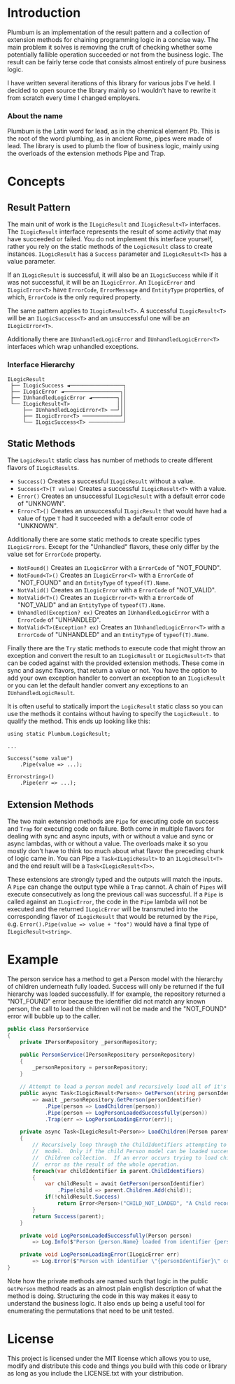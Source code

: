 # Introduction
Plumbum is an implementation of the result pattern and a collection of extension methods for chaining programming logic in a concise way.  The main problem it solves is removing the cruft of checking whether some potentially fallible operation succeeded or not from the business logic.  The result can be fairly terse code that consists almost entirely of pure business logic.

I have written several iterations of this library for various jobs I've held.  I decided to open source the library mainly so I wouldn't have to rewrite it from scratch every time I changed employers.

### About the name
Plumbum is the Latin word for lead, as in the chemical element Pb.  This is the root of the word plumbing, as in ancient Rome, pipes were made of lead.  The library is used to plumb the flow of business logic, mainly using the overloads of the extension methods Pipe and Trap.

# Concepts

## Result Pattern
The main unit of work is the `ILogicResult` and `ILogicResult<T>` interfaces.  The `ILogicResult` interface represents the result of some activity that may have succeeded or failed. You do not implement this interface yourself, rather you rely on the static methods of the `LogicResult` class to create instances.  `ILogicResult` has a `Success` parameter and `ILogicResult<T>` has a value parameter.

If an `ILogicResult` is successful, it will also be an `ILogicSuccess` while if it was not successful, it will be an `ILogicError`.  An `ILogicError` and `ILogicError<T>` have `ErrorCode`, `ErrorMessage` and `EntityType` properties, of which, `ErrorCode` is the only required property.

The same pattern applies to `ILogicResult<T>`.  A successful `ILogicResult<T>` will be an `ILogicSuccess<T>` and an unsuccessful one will be an `ILogicError<T>`.

Additionally there are `IUnhandledLogicError` and `IUnhandledLogicError<T>` interfaces which wrap unhandled exceptions.

### Interface Hierarchy
```
ILogicResult
 ├── ILogicSuccess ◄─────────────────┐
 ├── ILogicError ◄──────────────────┐│
 ├── IUnhandledLogicError ◄────────┐││
 └── ILogicResult<T>               │││
     ├── IUnhandledLogicError<T> ──┘││
     ├── ILogicError<T> ────────────┘│
     └── ILogicSuccess<T> ───────────┘
```

## Static Methods
The `LogicResult` static class has number of methods to create different flavors of `ILogicResult`s.
* `Success()` Creates a successful `ILogicResult` without a value.
* `Success<T>(T value)` Creates a successful `ILogicResult<T>` with a value.
* `Error()` Creates an unsuccessful `ILogicResult` with a default error code of "UNKNOWN".
* `Error<T>()` Creates an unsuccessful `ILogicResult` that would have had a value of type `T` had it succeeded with a default error code of "UNKNOWN".

Additionally there are some static methods to create specific types `ILogicErrors`.  Except for the "Unhandled" flavors, these only differ by the value set for `ErrorCode` property.
* `NotFound()` Creates an `ILogicError` with a `ErrorCode` of "NOT_FOUND".
* `NotFound<T>()` Creates an `ILogicError<T>` with a `ErrorCode` of "NOT_FOUND" and an `EntityType` of `typeof(T).Name`.
* `NotValid()` Creates an `ILogicError` with a `ErrorCode` of "NOT_VALID".
* `NotValid<T>()` Creates an `ILogicError<T>` with a `ErrorCode` of "NOT_VALID" and an `EntityType` of `typeof(T).Name`.
* `Unhandled(Exception? ex)` Creates an `IUnhandledLogicError` with a `ErrorCode` of "UNHANDLED".
* `NotValid<T>(Exception? ex)` Creates an `IUnhandledLogicError<T>` with a `ErrorCode` of "UNHANDLED" and an `EntityType` of `typeof(T).Name`.

Finally there are the `Try` static methods to execute code that might throw an exception and convert the result to an `ILogicResult` or `ILogicResult<T>` that can be coded against with the provided extension methods.  These come in sync and async flavors, that return a value or not.  You have the option to add your own exception handler to convert an exception to an `ILogicResult` or you can let the default handler convert any exceptions to an `IUnhandledLogicResult`.

It is often useful to statically import the `LogicResult` static class so you can use the methods it contains without having to specify the `LogicResult.` to qualify the method.  This ends up looking like this:

```
using static Plumbum.LogicResult;

...

Success("some value")
    .Pipe(value => ...);

Error<string>()
    .Pipe(err => ...);
```

## Extension Methods
The two main extension methods are `Pipe` for executing code on success and `Trap` for executing code on failure.  Both come in multiple flavors for dealing with sync and async inputs, with or without a value and sync or async lambdas, with or without a value.  The overloads make it so you mostly don't have to think too much about what flavor the preceding chunk of logic came in.  You can Pipe a `Task<ILogicResult>` to an `ILogicResult<T>` and the end result will be a `Task<ILogicResult<T>>`.  

These extensions are strongly typed and the outputs will match the inputs.  A `Pipe` can change the output type while a `Trap` cannot.  A chain of `Pipes` will execute consecutively as long the previous call was successful.  If a `Pipe` is called against an `ILogicError`, the code in the `Pipe` lambda will not be executed and the returned `ILogicError` will be transmuted into the corresponding flavor of `ILogicResult` that would be returned by the `Pipe`, e.g.  `Error().Pipe(value => value + "foo")` would have a final type of `ILogicResult<string>`.

# Example
The person service has a method to get a Person model with the hierarchy of children underneath fully loaded.  Success will only be returned if the full hierarchy was loaded successfully.  If for example, the repository returned a "NOT_FOUND" error because the identifier did not match any known person, the call to load the children will not be made and the "NOT_FOUND" error will bubble up to the caller.

``` csharp
public class PersonService
{
    private IPersonRepository _personRepository;

    public PersonService(IPersonRepository personRepository)
    {
        _personRepository = personRepository;
    }

    // Attempt to load a person model and recursively load all of it's children.  Log success or failure.
    public async Task<ILogicResult<Person>> GetPerson(string personIdentifier)
        => await _personRepository.GetPerson(personIdentifier)
            .Pipe(person => LoadChildren(person))
            .Pipe(person => LogPersonLoadedSuccessfully(person))
            .Trap(err => LogPersonLoadingError(err));

    private async Task<ILogicResult<Person>> LoadChildren(Person parent)
    {
        // Recursively loop through the ChildIdentifiers attempting to load the corresponding Person
        //  model.  Only if the child Person model can be loaded successfully, it will be added to the
        //  Children collection.  If an error occurs trying to load child, return a "CHILD_NOT_LOADED"
        //  error as the result of the whole operation.
        foreach(var childIdentifier in parent.ChildIdentifiers)
        {
            var childResult = await GetPerson(personIdentifier)
                .Pipe(child => parent.Children.Add(child));
            if(!childResult.Success)
                return Error<Person>("CHILD_NOT_LOADED", "A Child record could not be loaded.");
        }
        return Success(parent);
    }

    private void LogPersonLoadedSuccessfully(Person person)
        => Log.Info($"Person {person.Name} loaded from identifier {personIdentifier}.");

    private void LogPersonLoadingError(ILogicError err)
        => Log.Error($"Person with identifier \"{personIdentifier}\" could not be loaded: {err.ErrorMessage}");
}
```

Note how the private methods are named such that logic in the public `GetPerson` method reads as an almost plain english description of what the method is doing.  Structuring the code in this way makes it easy to understand the business logic.  It also ends up being a useful tool for enumerating the permutations that need to be unit tested.

# License
This project is licensed under the MIT license which allows you to use, modify and distribute this code and things you build with this code or library as long as you include the LICENSE.txt with your distribution.